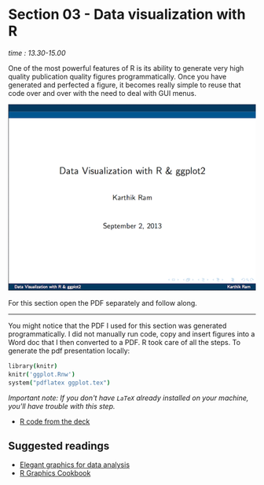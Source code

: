 # Section 03 - Data visualization with R  
*time : 13.30-15.00*

One of the most powerful features of R is its ability to generate very high quality publication quality figures programmatically. Once you have generated and perfected a figure, it becomes really simple to reuse that code over and over with the need to deal with GUI menus.

[![](slides.png)](https://github.com/ropensci/norwich-2013-09/blob/master/ggplot.pdf?raw=true)

For this section open the PDF separately and follow along.


---

You might notice that the PDF I used for this section was generated programmatically. I did not manually run code, copy and insert figures into a Word doc that I then converted to a PDF. R took care of all the steps. To generate the pdf presentation locally:

```coffee
library(knitr)
knitr('ggplot.Rnw')  
system("pdflatex ggplot.tex")
```

*Important note: If you don't have `LaTeX` already installed on your machine, you'll have trouble with this step.*

* [R code from the deck](https://github.com/karthikram/ggplot-lecture/blob/master/ggplot.R)

## Suggested readings
* [Elegant graphics for data analysis](http://www.amazon.com/ggplot2-Elegant-Graphics-Data-Analysis/dp/0387981403/)   
*  [R Graphics Cookbook](http://www.amazon.com/R-Graphics-Cookbook-Winston-Chang/dp/1449316956)
